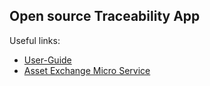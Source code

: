 
## Open source Traceability App

Useful links:
* [User-Guide](./documentation/user-guide/README.md)
* [Asset Exchange Micro Service](./aems/readme.md)



